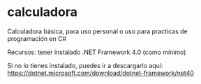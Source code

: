 # calculadora
Calculadora básica, para uso personal o uso para practicas de programación en C#

Recursos: tener instalado .NET Framework 4.0 (como mínimo)

Si no lo tienes instalado, puedes ir a descargarlo aqui: https://dotnet.microsoft.com/download/dotnet-framework/net40
